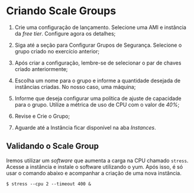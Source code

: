# Criando Scale Groups

1. Crie uma configuração de lançamento. Selecione uma AMI e instância da *free tier*. Configure agora os
 detalhes;

2. Siga até a seção para Configurar Grupos de Segurança. Selecione o grupo criado no exercício anterior;

3. Após criar a configuração, lembre-se de selecionar o par de chaves criado anteriormente;

4. Escolha um nome para o grupo e informe a quantidade desejada de instâncias criadas. No nosso caso, uma 
máquina;

5. Informe que deseja configurar uma política de ajuste de capacidade para o grupo. Utilize a métrica de uso de CPU com o valor de *40%*;

6. Revise e Crie o Grupo;

7. Aguarde até a Instância ficar disponível na aba *Instances*.



## Validando o Scale Group

Iremos utilizar um *software* que aumenta a carga na CPU chamado `stress`. Acesse a instância e instale o 
software utilizando o yum. Após isso, é só usar o comando abaixo e acompanhar a criação de uma nova instância.

    $ stress --cpu 2 --timeout 400 &


